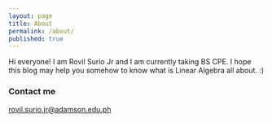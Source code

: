 ```yaml
---
layout: page
title: About
permalink: /about/
published: true
---
```


Hi everyone! I am Rovil Surio Jr and I am currently taking BS CPE. I hope this blog may help you somehow to know what is Linear Algebra all about. :)

### Contact me
rovil.surio.jr@adamson.edu.ph

